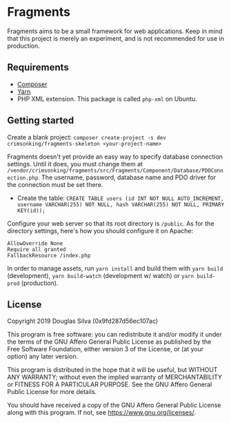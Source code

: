 # Fragments
Fragments aims to be a small framework for web applications. Keep in mind that this project is merely an experiment, and is not recommended for use in production.

## Requirements
- [Composer](https://getcomposer.org/)
- [Yarn](https://yarnpkg.com/)
- PHP XML extension. This package is called `php-xml` on Ubuntu.

## Getting started
Create a blank project:
`composer create-project -s dev crimsonking/fragments-skeleton <your-project-name>`

Fragments doesn't yet provide an easy way to specify database connection settings. Until it does, you must change them at `/vendor/crimsonking/fragments/src/Fragments/Component/Database/PDOConnection.php`. The username, password, database name and PDO driver for the connection must be set there.
- Create the table: `CREATE TABLE users (id INT NOT NULL AUTO_INCREMENT, username VARCHAR(255) NOT NULL, hash VARCHAR(255) NOT NULL, PRIMARY KEY(id));`

Configure your web server so that its root directory is `/public`. As for the directory settings, here's how you should configure it on Apache:
```
AllowOverride None
Require all granted
FallbackResource /index.php
```

In order to manage assets, run `yarn install` and build them with `yarn build` (development), `yarn build-watch` (development w/ watch) or `yarn build-prod` (production).

## License
Copyright 2019 Douglas Silva (0x9fd287d56ec107ac)

This program is free software: you can redistribute it and/or modify
it under the terms of the GNU Affero General Public License as published by
the Free Software Foundation, either version 3 of the License, or
(at your option) any later version.

This program is distributed in the hope that it will be useful,
but WITHOUT ANY WARRANTY; without even the implied warranty of
MERCHANTABILITY or FITNESS FOR A PARTICULAR PURPOSE.  See the
GNU Affero General Public License for more details.

You should have received a copy of the GNU Affero General Public License
along with this program.  If not, see <https://www.gnu.org/licenses/>.